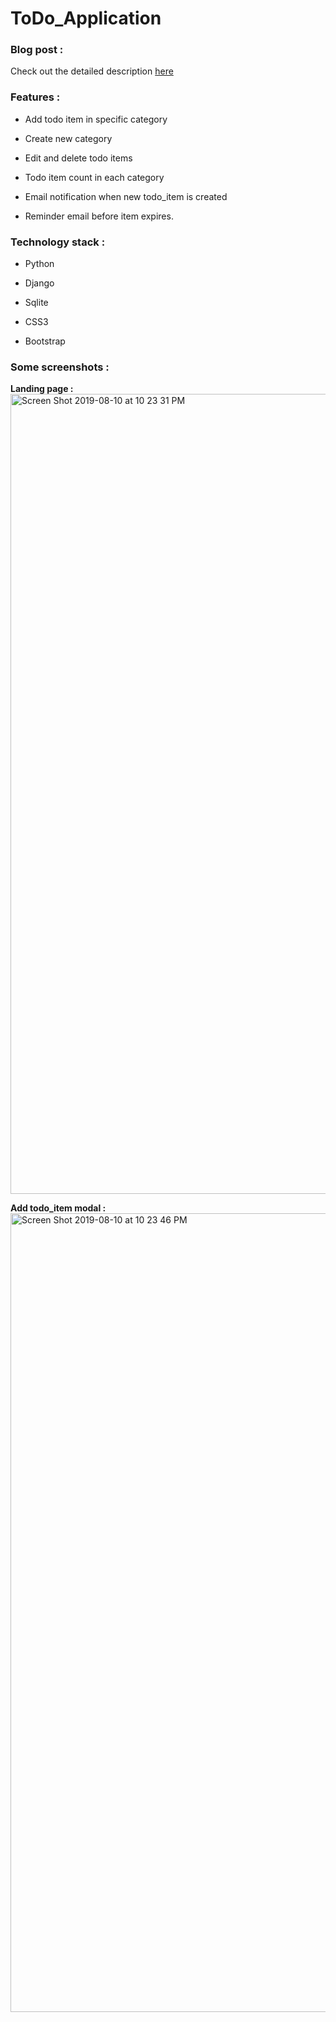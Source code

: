 # ToDo_Application

### Blog post : 
Check out the detailed description [here](https://technicalblog.saimachaity.com/2019/09/todo-application-in-python-django.html)

### Features :

- Add todo item in specific category

- Create new category

- Edit and delete todo items

- Todo item count in each category

- Email notification when new todo_item is created

- Reminder email before item expires.



### Technology stack :

- Python

- Django

- Sqlite

- CSS3

- Bootstrap

### Some screenshots :

**Landing page :**
<img width="1280" alt="Screen Shot 2019-08-10 at 10 23 31 PM" src="https://user-images.githubusercontent.com/31779751/62830106-c7fd7380-bbbd-11e9-9886-400508a6263a.png">

**Add todo_item modal :**
<img width="1278" alt="Screen Shot 2019-08-10 at 10 23 46 PM" src="https://user-images.githubusercontent.com/31779751/62830110-cb90fa80-bbbd-11e9-855a-0cb18af5450c.png">

